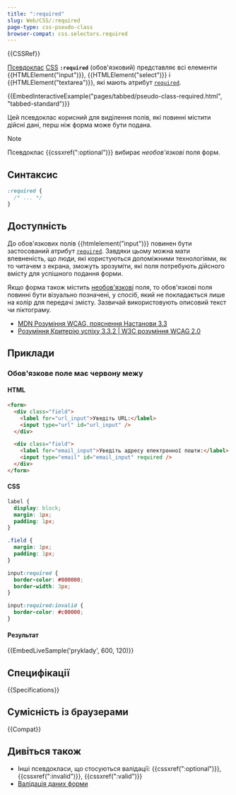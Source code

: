 ```yaml
---
title: ":required"
slug: Web/CSS/:required
page-type: css-pseudo-class
browser-compat: css.selectors.required
---
```


{{CSSRef}}

[Псевдоклас](/uk/docs/Web/CSS/Pseudo-classes) [CSS](/uk/docs/Web/CSS) **`:required`** (обов'язковий) представляє всі елементи {{HTMLElement("input")}}, {{HTMLElement("select")}} і {{HTMLElement("textarea")}}, які мають атрибут [`required`](/uk/docs/Web/HTML/Element/input#required).

{{EmbedInteractiveExample("pages/tabbed/pseudo-class-required.html", "tabbed-standard")}}

Цей псевдоклас корисний для виділення полів, які повинні містити дійсні дані, перш ніж форма може бути подана.

> [!NOTE]
> Псевдоклас {{cssxref(":optional")}} вибирає _необов'язкові_ поля форм.

## Синтаксис

```css
:required {
  /* ... */
}
```

## Доступність

До обов'язкових полів {{htmlelement("input")}} повинен бути застосований атрибут [`required`](/uk/docs/Web/HTML/Element/input#required-oboviazkovyi). Завдяки цьому можна мати впевненість, що люди, які користуються допоміжними технологіями, як то читачем з екрана, зможуть зрозуміти, які поля потребують дійсного вмісту для успішного подання форми.

Якщо форма також містить [необов'язкові](/uk/docs/Web/CSS/:optional) поля, то обов'язкові поля повинні бути візуально позначені, у спосіб, який не покладається лише на колір для передачі змісту. Зазвичай використовують описовий текст чи піктограму.

- [MDN Розуміння WCAG, пояснення Настанови 3.3](/uk/docs/Web/Accessibility/Understanding_WCAG/Understandable#guideline_3.3_%e2%80%94_input_assistance_help_users_avoid_and_correct_mistakes)
- [Розуміння Критерію успіху 3.3.2 | W3C розуміння WCAG 2.0](https://www.w3.org/TR/UNDERSTANDING-WCAG20/minimize-error-cues.html)

## Приклади

### Обов'язкове поле має червону межу

#### HTML

```html
<form>
  <div class="field">
    <label for="url_input">Уведіть URL:</label>
    <input type="url" id="url_input" />
  </div>

  <div class="field">
    <label for="email_input">Уведіть адресу електронної пошти:</label>
    <input type="email" id="email_input" required />
  </div>
</form>
```

#### CSS

```css
label {
  display: block;
  margin: 1px;
  padding: 1px;
}

.field {
  margin: 1px;
  padding: 1px;
}

input:required {
  border-color: #800000;
  border-width: 3px;
}

input:required:invalid {
  border-color: #c00000;
}
```

#### Результат

{{EmbedLiveSample('pryklady', 600, 120)}}

## Специфікації

{{Specifications}}

## Сумісність із браузерами

{{Compat}}

## Дивіться також

- Інші псевдокласи, що стосуються валідації: {{cssxref(":optional")}}, {{cssxref(":invalid")}}, {{cssxref(":valid")}}
- [Валідація даних форми](/uk/docs/Learn/Forms/Form_validation)
